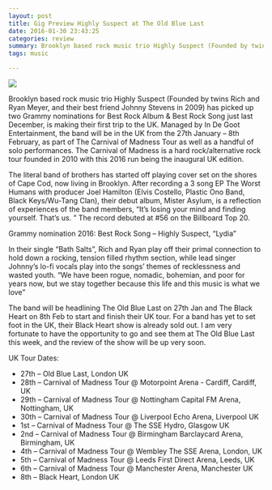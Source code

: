 ```yaml
---
layout: post
title: Gig Preview Highly Suspect at The Old Blue Last
date: 2016-01-30 23:43:25
categories: review
summary: Brooklyn based rock music trio Highly Suspect (Founded by twins Rich and Ryan Meyer, and their best friend Johnny Stevens in 2009) has picked up two Grammy nominations for Best Rock Album & Best Rock Song just last December, is making their first trip to the UK. 
tags: music  

---
```


![](/images/hs/hs.ipg)

Brooklyn based rock music trio Highly Suspect (Founded by twins Rich and Ryan Meyer, and their best friend Johnny Stevens in 2009) has picked up two Grammy nominations for Best Rock Album & Best Rock Song just last December, is making their first trip to the UK. Managed by In De Goot Entertainment, the band will be in the UK from the 27th January – 8th February, as part of The Carnival of Madness Tour as well as a handful of solo performances. The Carnival of Madness is a hard rock/alternative rock tour founded in 2010 with this 2016 run being the inaugural UK edition.

The literal band of brothers has started off playing cover set on the shores of Cape Cod, now living in Brooklyn. After recording a 3 song EP The Worst Humans with producer Joel Hamilton (Elvis Costello, Plastic Ono Band, Black Keys/Wu-Tang Clan), their debut album, Mister Asylum, is a reflection of experiences of the band members, “It’s losing your mind and finding yourself. That’s us. ” The record debuted at #56 on the Billboard Top 20.

Grammy nomination 2016: Best Rock Song – Highly Suspect, “Lydia”

In their single “Bath Salts”, Rich and Ryan play off their primal connection to hold down a rocking, tension filled rhythm section, while lead singer Johnny’s lo-fi vocals play into the songs’ themes of recklessness and wasted youth. “We have been rogue, nomadic, bohemian, and poor for years now, but we stay together because this life and this music is what we love”

The band will be headlining The Old Blue Last on 27th Jan and The Black Heart on 8th Feb to start and finish their UK tour. For a band has yet to set foot in the UK, their Black Heart show is already sold out. I am very fortunate to have the opportunity to go and see them at The Old Blue Last this week, and the review of the show will be up very soon.

UK Tour Dates:

- 27th – Old Blue Last, London UK
- 28th – Carnival of Madness Tour @ Motorpoint Arena - Cardiff, Cardiff, UK
- 29th – Carnival of Madness Tour @ Nottingham Capital FM Arena, Nottingham, UK
- 30th – Carnival of Madness Tour @ Liverpool Echo Arena, Liverpool UK
- 1st – Carnival of Madness Tour @ The SSE Hydro, Glasgow UK
- 2nd – Carnival of Madness Tour @ Birmingham Barclaycard Arena, Birmingham, UK
- 4th – Carnival of Madness Tour @ Wembley The SSE Arena, London, UK
- 5th – Carnival of Madness Tour @ Leeds First Direct Arena, Leeds, UK
- 6th – Carnival of Madness Tour @ Manchester Arena, Manchester UK
- 8th – Black Heart, London UK